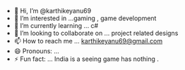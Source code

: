 - 👋 Hi, I’m @karthikeyanu69
- 👀 I’m interested in ...gaming , game development
- 🌱 I’m currently learning ... c#
- 💞️ I’m looking to collaborate on ... project related designs
- 📫 How to reach me ... karthikeyanu69@gmail.com
- 😄 Pronouns: ... 
- ⚡ Fun fact: ... India is a seeing game has nothing .

<!---
karthikeyanu69/karthikeyanu69 is a ✨ special ✨ repository because its `README.md` (this file) appears on your GitHub profile.
You can click the Preview link to take a look at your changes.
--->
